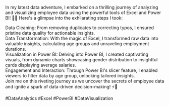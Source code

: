 In my latest data adventure, I embarked on a thrilling journey of analyzing and visualizing employee data using the powerful tools of Excel and Power BI! 💼✨ 
Here's a glimpse into the exhilarating steps I took: <br>

Data Cleaning: From removing duplicates to correcting typos, I ensured pristine data quality for actionable insights. <br>
Data Transformation: With the magic of Excel, I transformed raw data into valuable insights, calculating age groups and unraveling employment durations. <br>
Visualization in Power BI: Delving into Power BI, I created captivating visuals, from dynamic charts showcasing gender distribution to insightful cards displaying average salaries. <br>
Engagement and Interaction: Through Power BI's slicer feature, I enabled viewers to filter data by age group, unlocking tailored insights. <br>
Join me on this riveting journey as we uncover the secrets of employee data and ignite a spark of data-driven decision-making! ⚡️💼

#DataAnalytics 
#Excel 
#PowerBI 
#DataVisualization 
